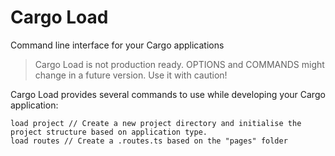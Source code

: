 # Cargo Load

Command line interface for your Cargo applications

> Cargo Load is not production ready. OPTIONS and COMMANDS might change in a
> future version. Use it with caution!

Cargo Load provides several commands to use while developing your Cargo
application:

```cli
load project // Create a new project directory and initialise the project structure based on application type.
load routes // Create a .routes.ts based on the "pages" folder
```
